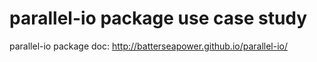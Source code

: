 # parallel-io package use case study

parallel-io package doc: <http://batterseapower.github.io/parallel-io/>
